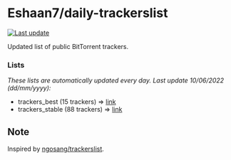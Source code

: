 
# Eshaan7/daily-trackerslist 

[![Last update](https://img.shields.io/badge/Last%20update-10/06/2022-blue.svg)](#)

Updated list of public BitTorrent trackers.

### Lists
*These lists are automatically updated every day. Last update 10/06/2022 (_dd/mm/yyyy_):*

* trackers_best (15 trackers) => [link](https://raw.githubusercontent.com/eshaan7/daily-trackerslist/master/trackers_best.txt)
* trackers_stable (88 trackers) => [link](https://raw.githubusercontent.com/eshaan7/daily-trackerslist/master/trackers_stable.txt)

## Note

Inspired by [ngosang/trackerslist](https://github.com/ngosang/trackerslist).
